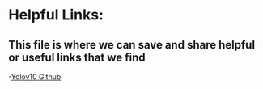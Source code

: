 # Helpful Links:
## This file is where we can save and share helpful or useful links that we find
-[Yolov10 Github](https://github.com/THU-MIG/yolov10)

